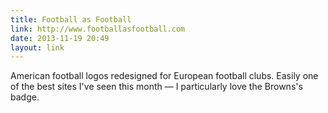 ```yaml
---
title: Football as Football
link: http://www.footballasfootball.com
date: 2013-11-19 20:49
layout: link
---
```

American football logos redesigned for European football clubs. Easily one of the best sites I've seen this month &mdash; I particularly love the Browns's badge.